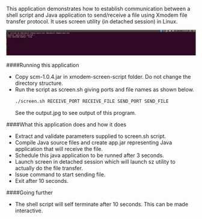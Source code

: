 This application demonstrates how to establish communication between a shell script and 
Java application to send/receive a file using Xmodem file transfer protocol. It uses screen 
utility (in detached session) in Linux.

!["serial communication in java"](output.jpg?raw=true "serial communication in java")

####Running this application
- Copy scm-1.0.4.jar in xmodem-screen-script folder. Do not change the directory structure.
- Run the script as screen.sh giving ports and file names as shown below. 
  ```sh
  ./screen.sh RECEIVE_PORT RECEIVE_FILE SEND_PORT SEND_FILE
  ```
  See the output.jpg to see output of this program.
   
####What this application does and how it does
- Extract and validate parameters supplied to screen.sh script.
- Compile Java source files and create app.jar representing Java application that will 
receive the file.
- Schedule this java application to be runned after 3 seconds.
- Launch screen in detached session which will launch sz utility to actually do the file transfer.
- Issue command to start sending file.
- Exit after 10 seconds.
     
####Going further
- The shell script will self terminate after 10 seconds. This can be made interactive.


